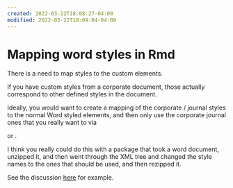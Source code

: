 ```yaml
---
created: 2022-03-22T18:08:27-04:00
modified: 2022-03-22T18:09:04-04:00
---
```


# Mapping word styles in Rmd

There is a need to map styles to the custom elements.

If you have custom styles from a corporate document, those actually correspond to other defined styles in the document.

Ideally, you would want to create a mapping of the corporate / journal styles to the normal Word styled elements, and then only use the corporate journal ones that you really want to via <div> or <span>.

I think you really could do this with a package that took a word document, unzipped it, and then went through the XML tree and changed the style names to the ones that should be used, and then rezipped it.

See the discussion [here](https://github.com/ropensci/ozunconf19/issues/18) for example.
